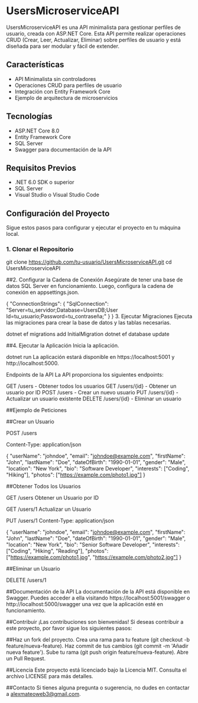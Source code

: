 # UsersMicroserviceAPI

UsersMicroserviceAPI es una API minimalista para gestionar perfiles de usuario, creada con ASP.NET Core. Esta API permite realizar operaciones CRUD (Crear, Leer, Actualizar, Eliminar) sobre perfiles de usuario y está diseñada para ser modular y fácil de extender.

## Características

- API Minimalista sin controladores
- Operaciones CRUD para perfiles de usuario
- Integración con Entity Framework Core
- Ejemplo de arquitectura de microservicios

## Tecnologías

- ASP.NET Core 8.0
- Entity Framework Core
- SQL Server
- Swagger para documentación de la API

## Requisitos Previos

- .NET 6.0 SDK o superior
- SQL Server
- Visual Studio o Visual Studio Code

## Configuración del Proyecto

Sigue estos pasos para configurar y ejecutar el proyecto en tu máquina local.

### 1. Clonar el Repositorio


git clone https://github.com/tu-usuario/UsersMicroserviceAPI.git
cd UsersMicroserviceAPI

##2. Configurar la Cadena de Conexión
Asegúrate de tener una base de datos SQL Server en funcionamiento. Luego, configura la cadena de conexión en appsettings.json.


{
  "ConnectionStrings": {
    "SqlConnection": "Server=tu_servidor;Database=UsersDB;User Id=tu_usuario;Password=tu_contraseña;"
  }
}
3. Ejecutar Migraciones
Ejecuta las migraciones para crear la base de datos y las tablas necesarias.

dotnet ef migrations add InitialMigration
dotnet ef database update

##4. Ejecutar la Aplicación
Inicia la aplicación.

dotnet run
La aplicación estará disponible en https://localhost:5001 y http://localhost:5000.

Endpoints de la API
La API proporciona los siguientes endpoints:

GET /users - Obtener todos los usuarios
GET /users/{id} - Obtener un usuario por ID
POST /users - Crear un nuevo usuario
PUT /users/{id} - Actualizar un usuario existente
DELETE /users/{id} - Eliminar un usuario

##Ejemplo de Peticiones

##Crear un Usuario

POST /users

Content-Type: application/json

{
  "userName": "johndoe",
  "email": "johndoe@example.com",
  "firstName": "John",
  "lastName": "Doe",
  "dateOfBirth": "1990-01-01",
  "gender": "Male",
  "location": "New York",
  "bio": "Software Developer",
  "interests": ["Coding", "Hiking"],
  "photos": ["https://example.com/photo1.jpg"]
}

##Obtener Todos los Usuarios

GET /users
Obtener un Usuario por ID

GET /users/1
Actualizar un Usuario

PUT /users/1
Content-Type: application/json

{
  "userName": "johndoe",
  "email": "johndoe@example.com",
  "firstName": "John",
  "lastName": "Doe",
  "dateOfBirth": "1990-01-01",
  "gender": "Male",
  "location": "New York",
  "bio": "Senior Software Developer",
  "interests": ["Coding", "Hiking", "Reading"],
  "photos": ["https://example.com/photo1.jpg", "https://example.com/photo2.jpg"]
}

##Eliminar un Usuario

DELETE /users/1

##Documentación de la API
La documentación de la API está disponible en Swagger. Puedes acceder a ella visitando https://localhost:5001/swagger o http://localhost:5000/swagger una vez que la aplicación esté en funcionamiento.

##Contribuir
¡Las contribuciones son bienvenidas! Si deseas contribuir a este proyecto, por favor sigue los siguientes pasos:

##Haz un fork del proyecto.
Crea una rama para tu feature (git checkout -b feature/nueva-feature).
Haz commit de tus cambios (git commit -m 'Añadir nueva feature').
Sube tu rama (git push origin feature/nueva-feature).
Abre un Pull Request.

##Licencia
Este proyecto está licenciado bajo la Licencia MIT. Consulta el archivo LICENSE para más detalles.

##Contacto
Si tienes alguna pregunta o sugerencia, no dudes en contactar a alexmateoweb3@gmail.com.

```bash
